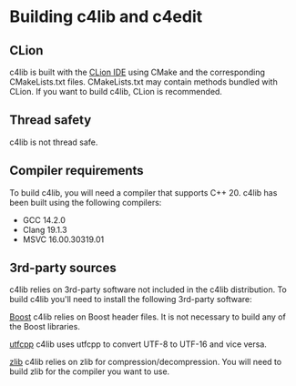 # Building c4lib and c4edit

## CLion

c4lib is built with the [CLion IDE](https://www.jetbrains.com/clion/) using CMake and the
corresponding CMakeLists.txt
files. CMakeLists.txt may contain methods bundled with CLion. If you want to build c4lib, CLion
is recommended.

## Thread safety

c4lib is not thread safe.

## Compiler requirements

To build c4lib, you will need a compiler that supports C++ 20. c4lib has been built using the
following compilers:

* GCC 14.2.0
* Clang 19.1.3
* MSVC 16.00.30319.01

## 3rd-party sources

c4lib relies on 3rd-party software not included in the c4lib distribution. To build c4lib you'll
need to install the following 3rd-party software:

[Boost](https://www.boost.org/doc/libs/1_87_0/doc/html/index.html)
c4lib relies on Boost header files. It is not necessary to build any of the Boost libraries.

[utfcpp](https://github.com/nemtrif/utfcpp)
c4lib uses utfcpp to convert UTF-8 to UTF-16 and vice versa.

[zlib](https://github.com/madler/zlib)
c4lib relies on zlib for compression/decompression. You will need to build zlib for the compiler
you want to use.